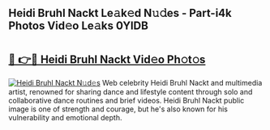 ## Heidi Bruhl Nackt Le𝚊k𝚎d N𝚞𝚍es - Part-i4k Photos Vid𝚎o Le𝚊ks 0YlDB

# <h2><a href="http://fb5q9y3.evod.top/?m=Heidi+Bruhl+Nackt">🔗 👉🔴 Heidi Bruhl Nackt Vid𝚎o Ph𝚘t𝚘s</a></h2>

[![Heidi Bruhl Nackt N𝚞d𝚎s](https://i.imgur.com/8V9OHl7.gif)](http://fb5q9y3.evod.top/?m=Heidi+Bruhl+Nackt)
Web celebrity Heidi Bruhl Nackt and multimedia artist, renowned for sharing dance and lifestyle content through solo and collaborative dance routines and brief videos. Heidi Bruhl Nackt public image is one of strength and courage, but he's also known for his vulnerability and emotional depth. 
